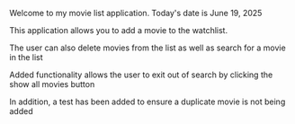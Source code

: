 Welcome to my movie list application. 
Today's date is June 19, 2025

This application allows you to add a movie to the watchlist. 

The user can also delete movies from the list as well as search for a movie in the list

Added functionality allows the user to exit out of search by clicking the show all movies button

In addition, a test has been added to ensure a duplicate movie is not being added

